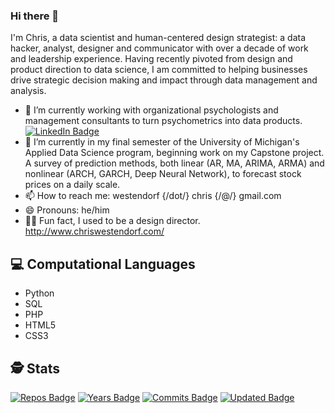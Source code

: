 ### Hi there 👋 

I'm Chris, a data scientist and human-centered design strategist: a data hacker, analyst, designer and communicator with over a decade of work and leadership experience. Having recently pivoted from design and product direction to data science, I am committed to helping businesses drive strategic decision making and impact through data management and analysis.

- 🔭 I’m currently working with organizational psychologists and management consultants to turn psychometrics into data products. [![LinkedIn Badge](https://img.shields.io/badge/LinkedIn-Profile-informational?style=flat&logo=linkedin&logoColor=white&color=0D76A8)](https://www.linkedin.com/in/chriswestendorf/)
- 🌱 I’m currently in my final semester of the University of Michigan's Applied Data Science program, beginning work on my Capstone project. A survey of prediction methods, both linear (AR, MA, ARIMA, ARMA) and nonlinear (ARCH, GARCH, Deep Neural Network), to forecast stock prices on a daily scale.
- 📫 How to reach me: westendorf {/dot/} chris {/@/} gmail.com
- 😄 Pronouns: he/him
- 🧑‍🎨 Fun fact, I used to be a design director. http://www.chriswestendorf.com/

## 💻 Computational Languages
- Python
- SQL
- PHP 
- HTML5 
- CSS3

## 🕵️ Stats
[![Repos Badge](https://badges.pufler.dev/repos/auguryChris)](https://github.com/auguryChris)
[![Years Badge](https://badges.pufler.dev/years/auguryChris)](https://github.com/auguryChris)
[![Commits Badge](https://badges.pufler.dev/commits/monthly/auguryChris)](https://github.com/auguryChris)
[![Updated Badge](https://badges.pufler.dev/updated/auguryChris/auguryChris)](https://github.com/auguryChris)

<!--
**auguryChris/auguryChris** is a ✨ _special_ ✨ repository because its `README.md` (this file) appears on your GitHub profile.

Here are some ideas to get you started:

- 🔭 I’m currently working on ...
- 🌱 I’m currently learning ...
- 👯 I’m looking to collaborate on ...
- 🤔 I’m looking for help with ...
- 💬 Ask me about ...
- 📫 How to reach me: ...
- 😄 Pronouns: ...
- ⚡ Fun fact: ...
-->
